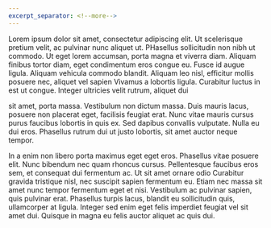 ```yaml
---
excerpt_separator: <!--more-->
---
```


Lorem ipsum dolor sit amet, consectetur adipiscing elit. Ut scelerisque pretium velit, ac pulvinar 
nunc aliquet ut. PHasellus sollicitudin non nibh ut commodo. Ut eget lorem accumsan, porta magna et
viverra diam. Aliquam finibus tortor diam, eget condimentum eros congue eu. Fusce id augue ligula. 
Aliquam vehicula commodo blandit. Aliquam leo nisl, efficitur mollis posuere nec, aliquet vel sapien
Vivamus a lobortis ligula. Curabitur luctus in est ut congue. Integer ultricies velit rutrum, aliquet dui
<!--more-->
sit amet, porta massa. Vestibulum non dictum massa. Duis mauris lacus, posuere non placerat eget,
facilisis feugiat erat. Nunc vitae mauris cursus purus faucibus lobortis in quis ex. Sed dapibus convallis
vulputate. Nulla eu dui eros. Phasellus rutrum dui ut justo lobortis, sit amet auctor neque tempor.

In a enim non libero porta maximus eget eget eros. Phasellus vitae posuere elit. Nunc bibendum nec quam
rhoncus cursus. Pellentesque faucibus eros sem, et consequat dui fermentum ac. Ut sit amet ornare odio
Curabitur gravida tristique nisl, nec suscipit sapien fermentum eu. Etiam nec massa sit amet nunc tempor
fermentum eget et nisi. Vestibulum ac pulvinar sapien, quis pulvinar erat. Phasellus turpis lacus, blandit
eu sollicitudin quis, ullamcorper at ligula. Integer sed enim eget felis imperdiet feugiat vel sit amet
dui. Quisque in magna eu felis auctor aliquet ac quis dui.